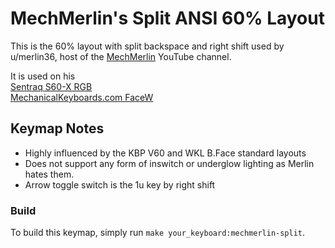 MechMerlin's Split ANSI 60% Layout
======================

This is the 60% layout with split backspace and right shift used by u/merlin36, 
host of the [MechMerlin](www.youtube.com/mechmerlin) YouTube channel.

It is used on his   
[Sentraq S60-X RGB](https://github.com/qmk/qmk_firmware/tree/master/keyboards/s60_x)   
[MechanicalKeyboards.com FaceW](https://github.com/qmk/qmk_firmware/tree/master/keyboards/bfake)   

## Keymap Notes
- Highly influenced by the KBP V60 and WKL B.Face standard layouts
- Does not support any form of inswitch or underglow lighting as Merlin hates them.
- Arrow toggle switch is the 1u key by right shift

### Build
To build this keymap, simply run `make your_keyboard:mechmerlin-split`.